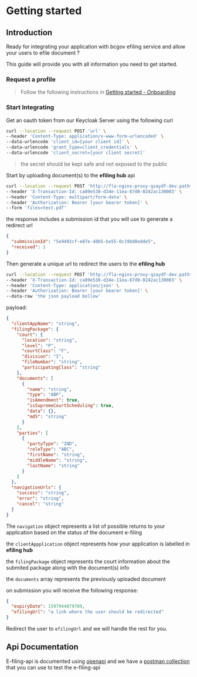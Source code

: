 # Getting started

## Introduction

Ready for integrating your application with bcgov efiling service and allow your users to efile document ?

This guide will provide you with all information you need to get started.

### Request a profile

> Follow the following instructions in [Getting started - Onboarding](onboarding.md)

### Start Integrating

Get an oauth token from our Keycloak Server using the following curl

```bash
curl --location --request POST 'url' \
--header 'Content-Type: application/x-www-form-urlencoded' \
--data-urlencode 'client_id=[your client id]' \
--data-urlencode 'grant_type=client_credentials' \
--data-urlencode 'client_secret=[your client secret]'
```

> the secret should be kept safe and not exposed to the public

Start by uploading document(s) to the **efiling hub** api

```bash
curl --location --request POST 'http://fla-nginx-proxy-qzaydf-dev.pathfinder.gov.bc.ca/api/submission/documents' \
--header 'X-Transaction-Id: ca09e538-d34e-11ea-87d0-0242ac130003' \
--header 'Content-Type: multipart/form-data' \
--header 'Authorization: Bearer [your bearer token]' \
--form 'files=test.pdf'
```

the response includes a submission id that you will use to generate a redirect url

```json
{
  "submissionId": "5e9492cf-e87e-48b5-ba55-0c198d8edde5",
  "received": 1
}
```

Then generate a unique url to redirect the users to the **efiling hub**

```bash
curl --location --request POST 'http://fla-nginx-proxy-qzaydf-dev.pathfinder.gov.bc.ca/api/submission/5e9492cf-e87e-48b5-ba55-0c198d8edde5/generateUrl' \
--header 'X-Transaction-Id: ca09e538-d34e-11ea-87d0-0242ac130003' \
--header 'Content-Type: application/json' \
--header 'Authorization: Bearer [your bearer token]' \
--data-raw 'the json payload bellow'
```

payload:

```json
{
  "clientAppName": "string",
  "filingPackage": {
    "court": {
      "location": "string",
      "level": "P",
      "courtClass": "F",
      "division": "I",
      "fileNumber": "string",
      "participatingClass": "string"
    },
    "documents": [
      {
        "name": "string",
        "type": "ABP",
        "isAmendment": true,
        "isSupremeCourtScheduling": true,
        "data": {},
        "md5": "string"
      }
    ],
    "parties": [
      {
        "partyType": "IND",
        "roleType": "ABC",
        "firstName": "string",
        "middleName": "string",
        "lastName": "string"
      }
    ]
  },
  "navigationUrls": {
    "success": "string",
    "error": "string",
    "cancel": "string"
  }
}
```

The `navigation` object represents a list of possible returns to your application based on the status of the document e-filing

the `clientAppplication` object represents how your application is labelled in **efiling hub**

the `filingPackage` object represents the court information about the submited package along with the document(s) info

the `documents` array represents the previously uploaded document

on submission you will receive the following response:

```json
{
  "expiryDate": 1597944879789,
  "efilingUrl": "a link where the user should be redirected"
}
```

Redirect the user to `efilingUrl` and we will handle the rest for you.

## Api Documentation

E-filing-api is documented using [openapi](http://editor.swagger.io/?url=https://raw.githubusercontent.com/bcgov/jag-file-submission/master/src/backend/efiling-api/jag-efiling-api.yaml) and we have a [postman collection](https://raw.githubusercontent.com/bcgov/jag-file-submission/master/src/backend/jag-efiling-api/src/test/jag-efiling-api.postman_collection.json) that you can use to test the e-filing-api
